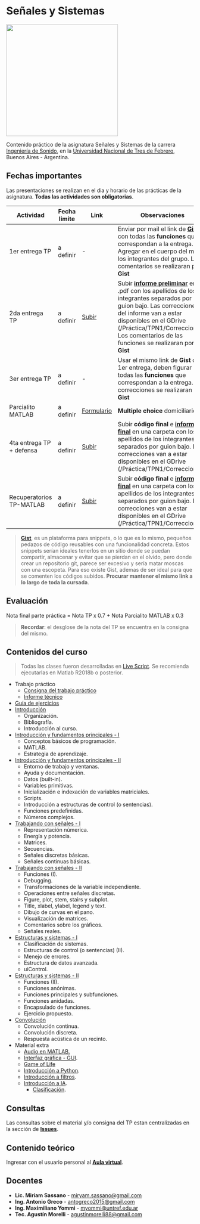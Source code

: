 # Señales y Sistemas

<img src="LogoPractica.png" class="center" width="300"/>

Contenido práctico de la asignatura Señales y Sistemas de la carrera [Ingeniería de Sonido](https://www.untref.edu.ar/carrera/ingenieria-de-sonido), en la [Universidad Nacional de Tres de Febrero](https://www.untref.edu.ar), Buenos Aires - Argentina.

## Fechas importantes
Las presentaciones se realizan en el dia y horario de las prácticas de la asignatura. **Todas las actividades son obligatorias**.

| Actividad | Fecha limite | Link | Observaciones
| ---------- | ---- | ---- | --------- |
| 1er entrega TP | a definir | - | Enviar por mail el link de [**Gist**](https://gist.github.com/) con todas las **funciones** que correspondan a la entrega. Agregar en el cuerpo del mail los integrantes del grupo. Los comentarios se realizaran por **Gist** |
| 2da entrega TP | a definir  | [Subir](https://www.dropbox.com/request/9YcAGMs2enpmEgz4JwPF)| Subir [**informe preliminar**](TP/readme.md) en .pdf con los apellidos de los integrantes separados por guion bajo. Las correcciones del informe van a estar disponibles en el GDrive (/Práctica/TPN1/Correcciones). Los comentarios de las funciones se realizaran por **Gist** |
| 3er entrega TP | a definir  | - | Usar el mismo link de **Gist** de la 1er entrega, deben figurar todas las **funciones** que correspondan a la entrega. Las correcciones se realizaran por **Gist** |
| Parcialito MATLAB | a definir  | [Formulario](https://forms.gle/FhRTqopTm7CvU4uk7)| **Multiple choice** domiciliario|
| 4ta entrega TP + defensa | a definir  |[Subir](https://www.dropbox.com/request/HL7I2C9RxEPRcj8X8d1I) | Subir **código final** e [**informe final**](TP/readme.md) en una carpeta con los apellidos de los integrantes separados por guion bajo. La correcciones van a estar disponibles en el GDrive (/Práctica/TPN1/Correcciones)|
| Recuperatorios TP-MATLAB  | a definir  |[Subir](https://www.dropbox.com/request/HL7I2C9RxEPRcj8X8d1I) | Subir **código final** e [**informe final**](TP/readme.md)  en una carpeta con los apellidos de los integrantes separados por guion bajo. La correcciones van a estar disponibles en el GDrive (/Práctica/TPN1/Correcciones)|

> [**Gist**](https://help.github.com/es/github/writing-on-github/editing-and-sharing-content-with-gists), es un plataforma para snippets, o lo que es lo mismo, pequeños pedazos de código reusables con una funcionalidad concreta. Estos snippets serían ideales tenerlos en un sitio donde se puedan compartir, almacenar y evitar que se pierdan en el olvido, pero donde crear un repositorio git, parece ser excesivo y sería matar moscas con una escopeta. Para eso existe Gist, ademas de ser ideal para que se comenten los códigos subidos. **Procurar mantener el mismo link a lo largo de toda la cursada**.

## Evaluación
Nota final parte práctica = Nota TP x 0.7 + Nota Parcialito MATLAB x 0.3

> **Recordar**: el desglose de la nota del TP se encuentra en la consigna del mismo.

## Contenidos del curso

> Todas las clases fueron desarrolladas en [Live Script](https://www.mathworks.com/help/matlab/matlab_prog/what-is-a-live-script-or-function.html). Se recomienda ejecutarlas en Matlab R2018b o posterior.

* Trabajo práctico
    * [Consigna del trabajo práctico](TP/consigna_TP.pdf)
    * [Informe técnico](TP/readme.md)
* [Guía de ejercicios](GUIA_DE_EJERCICIOS.pdf)
* [Introducción](https://docs.google.com/presentation/d/1Q6RibADuKiZLchEnXTh0p7nNUOu5mlpmg2WvxtS_pt0/edit?usp=sharing)
    * Organización.
    * Bibliografía.
    * Introducción al curso.
* [Introducción y fundamentos principales - I](01_Introduccion_y_fundamentos_principales/clase_01_a.pdf)
    * Conceptos básicos de programación.
    * MATLAB.
    * Estrategia de aprendizaje.
* [Introducción y fundamentos principales - II](01_Introduccion_y_fundamentos_principales/clase_01_b.pdf)
    * Entorno de trabajo y ventanas.
    * Ayuda y documentación.
    * Datos (built-in).
    * Variables primitivas.
    * Inicialización e indexación de variables matriciales.
    * Scripts.
    * Introducción a estructuras de control (o sentencias).
    * Funciones predefinidas.
    * Números complejos.
* [Trabajando con señales - I](02_Trabajando_con_señales/clase_02_a.pdf)
    * Representación númerica.
    * Energía y potencia.
    * Matrices.
    * Secuencias.
    * Señales discretas básicas.
    * Señales continuas básicas.
* [Trabajando con señales - II](02_Trabajando_con_señales/clase_02_b.pdf)
    * Funciones (I).
    * Debugging.
    * Transformaciones de la variable independiente.
    * Operaciones entre señales discretas.
    * Figure, plot, stem, stairs y subplot.
    * Title, xlabel, ylabel, legend y text.
    * Dibujo de curvas en el pano.
    * Visualización de matrices.
    * Comentarios sobre los gráficos.
    * Señales reales.
* [Estructuras y sistemas - I](03_Estructuras_y_sistemas/clase_03_a.pdf)
    * Clasificación de sistemas.
    * Estructuras de control (o sentencias) (II).
    * Menejo de errores.
    * Estructura de datos avanzada.
    * uiControl.
* [Estructuras y sistemas - II](03_Estructuras_y_sistemas/clase_03_b.pdf)
    * Funciones (II).
    * Funciones anónimas.
    * Funciones principales y subfunciones.
    * Funciones anidadas.
    * Encapsulado de funciones.
    * Ejercicio propuesto.
* [Convolución](04_Convolucion/clase_04.pdf)
    * Convolución continua.
    * Convolución discreta.
    * Respuesta acústica de un recinto.
* Material extra
    * [Audio en MATLAB.](Material_extra/Audio/LiveScript/ClaseEspecial_Audio.pdf)
    * [Interfaz gráfica - GUI](Material_extra/Gui/LiveScript/ClaseEspecial_UI.pdf).
    * [Game of Life](Material_extra/GameOfLife/gameOfLife.ipynb)
    * [Introducción a Python](https://github.com/infiniemlabs-acustica/python_introduccion).
    * [Introducción a filtros](Material_extra/Filtros/intro_filtros.ipynb).
    * [Introducción a IA](Material_extra/Intro_IA/1_Introducción_IA.pdf).
    	* [Clasificación](Material_extra/Intro_IA/2_Clasificacion.pdf).

## Consultas
Las consultas sobre el material y/o consigna del TP estan centralizadas en la sección de [**Issues**](https://github.com/maxiyommi/signal-systems/issues).

## Contenido teórico
Ingresar con el usuario personal al [**Aula virtual**](https://untrefpresencial.educativa.org/).

## Docentes

* **Lic. Miriam Sassano** - miryam.sassano@gmail.com
* **Ing. Antonio Greco** - antogreco2015@gmail.com
* **Ing. Maximiliano Yommi** - myommi@untref.edu.ar
* **Tec. Agustín Morelli** - agustinmorelli88@gmail.com

